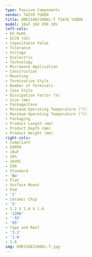 ```yaml
---
type: Passive Components
vendor: TAIYO YUDEN
title: EMK316BJ106KL-T TIAYO YUDEN
model: 10uF 16V X5R 10%
left-cols:
- EU RoHS
- ECCN (US)
- Capacitance Value
- Tolerance
- Voltage
- Dielectric
- Technology
- Microwave Application
- Construction
- Mounting
- Termination Style
- Number of Terminals
- Case Style
- Dissipation Factor (%)
- Size (mm)
- Package/Case
- Minimum Operating Temperature (°C)
- Maximum Operating Temperature (°C)
- Packaging
- Product Length (mm)
- Product Depth (mm)
- Product Height (mm)
right-cols:
- Compliant
- EAR99
- 10uF
- 10%
- 16VDC
- X5R
- Standard
- 'No'
- Flat
- Surface Mount
- Pad
- '2'
- Ceramic Chip
- '5'
- 3.2 X 1.6 X 1.6
- '1206'
- '-55'
- '85'
- Tape and Reel
- '3.2'
- '1.6'
- 1.6 
img: EMK316BJ106KL-T.jpg
---
```

